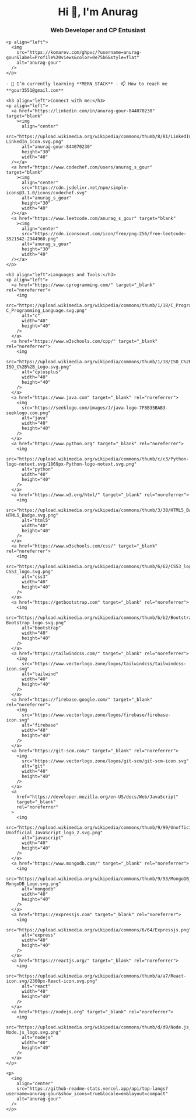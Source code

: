  <h1 align="center">Hi 👋, I'm Anurag</h1>
    <h3 align="center">Web Developer and CP Entusiast</h3>

    <p align="left">
      <img
        src="https://komarev.com/ghpvc/?username=anurag-gour&label=Profile%20views&color=0e75b6&style=flat"
        alt="anurag-gour"
      />
    </p>

    - 🌱 I’m currently learning **MERN STACK** - 📫 How to reach me
    **gour3551@gmail.com**

    <h3 align="left">Connect with me:</h3>
    <p align="left">
      <a href="https://linkedin.com/in/anurag-gour-844070230" target="blank"
        ><img
          align="center"
          src="https://upload.wikimedia.org/wikipedia/commons/thumb/8/81/LinkedIn_icon.svg/2048px-LinkedIn_icon.svg.png"
          alt="anurag-gour-844070230"
          height="30"
          width="40"
      /></a>
      <a href="https://www.codechef.com/users/anurag_s_gour" target="blank"
        ><img
          align="center"
          src="https://cdn.jsdelivr.net/npm/simple-icons@3.1.0/icons/codechef.svg"
          alt="anurag_s_gour"
          height="30"
          width="40"
      /></a>
      <a href="https://www.leetcode.com/anurag_s_gour" target="blank"
        ><img
          align="center"
          src="https://cdn.iconscout.com/icon/free/png-256/free-leetcode-3521542-2944960.png"
          alt="anurag_s_gour"
          height="30"
          width="40"
      /></a>
    </p>

    <h3 align="left">Languages and Tools:</h3>
    <p align="left">
      <a href="https://www.cprogramming.com/" target="_blank" rel="noreferrer">
        <img
          src="https://upload.wikimedia.org/wikipedia/commons/thumb/1/18/C_Programming_Language.svg/1853px-C_Programming_Language.svg.png"
          alt="c"
          width="40"
          height="40"
        />
      </a>
      <a href="https://www.w3schools.com/cpp/" target="_blank" rel="noreferrer">
        <img
          src="https://upload.wikimedia.org/wikipedia/commons/thumb/1/18/ISO_C%2B%2B_Logo.svg/1822px-ISO_C%2B%2B_Logo.svg.png"
          alt="cplusplus"
          width="40"
          height="40"
        />
      </a>
      <a href="https://www.java.com" target="_blank" rel="noreferrer">
        <img
          src="https://seeklogo.com/images/J/java-logo-7F8B35BAB3-seeklogo.com.png"
          alt="java"
          width="40"
          height="40"
        />
      </a>
      <a href="https://www.python.org" target="_blank" rel="noreferrer">
        <img
          src="https://upload.wikimedia.org/wikipedia/commons/thumb/c/c3/Python-logo-notext.svg/1869px-Python-logo-notext.svg.png"
          alt="python"
          width="40"
          height="40"
        />
      </a>
      <a href="https://www.w3.org/html/" target="_blank" rel="noreferrer">
        <img
          src="https://upload.wikimedia.org/wikipedia/commons/thumb/3/38/HTML5_Badge.svg/1024px-HTML5_Badge.svg.png"
          alt="html5"
          width="40"
          height="40"
        />
      </a>
      <a href="https://www.w3schools.com/css/" target="_blank" rel="noreferrer">
        <img
          src="https://upload.wikimedia.org/wikipedia/commons/thumb/6/62/CSS3_logo.svg/1200px-CSS3_logo.svg.png"
          alt="css3"
          width="40"
          height="40"
        />
      </a>
      <a href="https://getbootstrap.com" target="_blank" rel="noreferrer">
        <img
          src="https://upload.wikimedia.org/wikipedia/commons/thumb/b/b2/Bootstrap_logo.svg/2560px-Bootstrap_logo.svg.png"
          alt="bootstrap"
          width="40"
          height="40"
        />
      </a>
      <a href="https://tailwindcss.com/" target="_blank" rel="noreferrer">
        <img
          src="https://www.vectorlogo.zone/logos/tailwindcss/tailwindcss-icon.svg"
          alt="tailwind"
          width="40"
          height="40"
        />
      </a>
      <a href="https://firebase.google.com/" target="_blank" rel="noreferrer">
        <img
          src="https://www.vectorlogo.zone/logos/firebase/firebase-icon.svg"
          alt="firebase"
          width="40"
          height="40"
        />
      </a>
      <a href="https://git-scm.com/" target="_blank" rel="noreferrer">
        <img
          src="https://www.vectorlogo.zone/logos/git-scm/git-scm-icon.svg"
          alt="git"
          width="40"
          height="40"
        />
      </a>
      <a
        href="https://developer.mozilla.org/en-US/docs/Web/JavaScript"
        target="_blank"
        rel="noreferrer"
      >
        <img
          src="https://upload.wikimedia.org/wikipedia/commons/thumb/9/99/Unofficial_JavaScript_logo_2.svg/2048px-Unofficial_JavaScript_logo_2.svg.png"
          alt="javascript"
          width="40"
          height="40"
        />
      </a>
      <a href="https://www.mongodb.com/" target="_blank" rel="noreferrer">
        <img
          src="https://upload.wikimedia.org/wikipedia/commons/thumb/9/93/MongoDB_Logo.svg/2560px-MongoDB_Logo.svg.png"
          alt="mongodb"
          width="40"
          height="40"
        />
      </a>
      <a href="https://expressjs.com" target="_blank" rel="noreferrer">
        <img
          src="https://upload.wikimedia.org/wikipedia/commons/6/64/Expressjs.png"
          alt="express"
          width="40"
          height="40"
        />
      </a>
      <a href="https://reactjs.org/" target="_blank" rel="noreferrer">
        <img
          src="https://upload.wikimedia.org/wikipedia/commons/thumb/a/a7/React-icon.svg/2300px-React-icon.svg.png"
          alt="react"
          width="40"
          height="40"
        />
      </a>
      <a href="https://nodejs.org" target="_blank" rel="noreferrer">
        <img
          src="https://upload.wikimedia.org/wikipedia/commons/thumb/d/d9/Node.js_logo.svg/2560px-Node.js_logo.svg.png"
          alt="nodejs"
          width="40"
          height="40"
        />
      </a>
    </p>

    <p>
      <img
        align="center"
        src="https://github-readme-stats.vercel.app/api/top-langs?username=anurag-gour&show_icons=true&locale=en&layout=compact"
        alt="anurag-gour"
      />
    </p>
